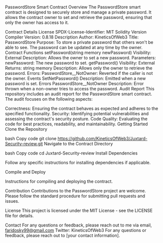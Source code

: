 PasswordStore Smart Contract
Overview
The PasswordStore smart contract is designed to securely store and manage a private password. It allows the contract owner to set and retrieve the password,
ensuring that only the owner has access to it.

Contract Details
License
SPDX-License-Identifier: MIT
Solidity Version
Compiler Version: 0.8.18
Description
Author: KineticsOfWeb3
Title: PasswordStore
Purpose: To store a private password that others won't be able to see. The password can be updated at any time by the owner.
Contract Functions
setPassword(string memory newPassword)
Visibility: External
Description: Allows the owner to set a new password.
Parameters:
newPassword: The new password to set.
getPassword()
Visibility: External
Returns: string memory
Description: Allows only the owner to retrieve the password.
Errors:
PasswordStore__NotOwner: Reverted if the caller is not the owner.
Events
SetNetPassword()
Description: Emitted when a new password is set.
Errors
PasswordStore__NotOwner
Description: Error thrown when a non-owner tries to access the password.
Audit Report
This repository includes an audit report for the PasswordStore smart contract. The audit focuses on the following aspects:

Correctness: Ensuring the contract behaves as expected and adheres to the specified functionality.
Security: Identifying potential vulnerabilities and assessing the contract's security posture.
Code Quality: Evaluating the code for best practices, readability, and maintainability.
Getting Started
Clone the Repository

bash
Copy code
git clone https://github.com/KineticsOfWeb3/Juxtard-Security-review.git
Navigate to the Contract Directory

bash
Copy code
cd Juxtard-Security-review
Install Dependencies

Follow any specific instructions for installing dependencies if applicable.

Compile and Deploy

Instructions for compiling and deploying the contract.

Contribution
Contributions to the PasswordStore project are welcome. Please follow the standard procedure for submitting pull requests and issues.

License
This project is licensed under the MIT License - see the LICENSE file for details.

Contact
For any questions or feedback, please reach out to me via email, faridosky99@gmail.com
Twitter: KineticsOfWeb3
For any questions or feedback, please reach out to [your contact information].
